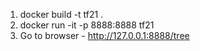 1. docker build -t tf21 . 
2. docker run -it -p 8888:8888  tf21
3. Go to browser - http://127.0.0.1:8888/tree
